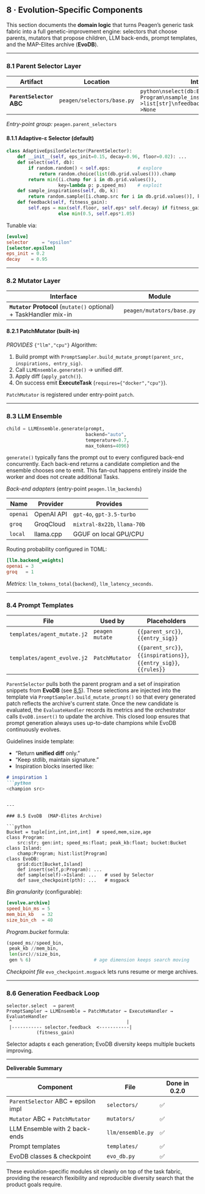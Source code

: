 ## 8 · Evolution-Specific Components

This section documents the **domain logic** that turns Peagen’s generic task
fabric into a full genetic-improvement engine: selectors that choose parents,
mutators that propose children, LLM back-ends, prompt templates, and the
MAP-Elites archive (**EvoDB**).

---

### 8.1 Parent Selector Layer

| Artifact                 | Location                   | Interface                                                                                                           |
| ------------------------ | -------------------------- | ------------------------------------------------------------------------------------------------------------------- |
| **`ParentSelector` ABC** | `peagen/selectors/base.py` | `python\nselect(db:EvoDB) -> Program\nsample_inspirations(db,k:int)->list[str]\nfeedback(fitness_gain:float)->None` |

*Entry-point group:* `peagen.parent_selectors`

#### 8.1.1 Adaptive-ε Selector (default)

```python
class AdaptiveEpsilonSelector(ParentSelector):
    def __init__(self, eps_init=0.15, decay=0.96, floor=0.02): ...
    def select(self, db):
        if random.random() < self.eps:          # explore
            return random.choice(list(db.grid.values())).champ
        return min((i.champ for i in db.grid.values()),
                   key=lambda p: p.speed_ms)    # exploit
    def sample_inspirations(self, db, k):
        return random.sample([i.champ.src for i in db.grid.values()], k)
    def feedback(self, fitness_gain):
        self.eps = max(self.floor, self.eps* self.decay) if fitness_gain>0 \
                   else min(0.5, self.eps*1.05)
```

Tunable via:

```toml
[evolve]
selector     = "epsilon"
[selector.epsilon]
eps_init = 0.2
decay    = 0.95
```

---

### 8.2 Mutator Layer

| Interface                                                         | Module                    |
| ----------------------------------------------------------------- | ------------------------- |
| **`Mutator` Protocol** (`mutate()` optional) + TaskHandler mix-in | `peagen/mutators/base.py` |

#### 8.2.1 PatchMutator (built-in)

*PROVIDES* `{"llm","cpu"}`
Algorithm:

1. Build prompt with `PromptSampler.build_mutate_prompt(parent_src, inspirations, entry_sig)`.
2. Call `LLMEnsemble.generate()` → unified diff.
3. Apply diff (`apply_patch()`).
4. On success emit **ExecuteTask** (`requires={"docker","cpu"}`).

`PatchMutator` is registered under entry-point `patch`.

---

### 8.3 LLM Ensemble

```python
child = LLMEnsemble.generate(prompt,
                             backend="auto",
                             temperature=0.7,
                             max_tokens=4096)
```

`generate()` typically fans the prompt out to every configured back-end concurrently. Each back-end returns a candidate completion and the ensemble chooses one to emit. This fan-out happens entirely inside the worker and does not create additional Tasks.

*Back-end adapters* (entry-point `peagen.llm_backends`)

| Name     | Provider   | Provides                     |
| -------- | ---------- | ---------------------------- |
| `openai` | OpenAI API | `gpt-4o`, `gpt-3.5-turbo`    |
| `groq`   | GroqCloud  | `mixtral-8x22b`, `llama-70b` |
| `local`  | llama.cpp  | GGUF on local GPU/CPU        |

Routing probability configured in TOML:

```toml
[llm.backend_weights]
openai = 3
groq   = 1
```

*Metrics:* `llm_tokens_total{backend}`, `llm_latency_seconds`.

---

### 8.4 Prompt Templates

| File                        | Used by         | Placeholders                                                       |
| --------------------------- | --------------- | ------------------------------------------------------------------ |
| `templates/agent_mutate.j2` | `peagen mutate` | `{{parent_src}}`, `{{entry_sig}}`                                  |
| `templates/agent_evolve.j2` | `PatchMutator`  | `{{parent_src}}`, `{{inspirations}}`, `{{entry_sig}}`, `{{rules}}` |

`ParentSelector` pulls both the parent program and a set of inspiration
snippets from **EvoDB** (see [8.5](#85-evodb-map-elites-archive)). These
selections are injected into the template via
`PromptSampler.build_mutate_prompt()` so that every generated patch reflects
the archive's current state. Once the new candidate is evaluated, the
`EvaluateHandler` records its metrics and the orchestrator calls
`EvoDB.insert()` to update the archive. This closed loop ensures that prompt
generation always uses up-to-date champions while EvoDB continuously evolves.

Guidelines inside template:

* “Return **unified diff** only.”
* “Keep stdlib, maintain signature.”
* Inspiration blocks inserted like:

````markdown
# inspiration 1
```python
<champion src>
````

````

---

### 8.5 EvoDB  (MAP-Elites Archive)

```python
Bucket = tuple[int,int,int,int]  # speed,mem,size,age
class Program:
    src:str; gen:int; speed_ms:float; peak_kb:float; bucket:Bucket
class Island:
    champ:Program; hist:list[Program]
class EvoDB:
    grid:dict[Bucket,Island]
    def insert(self,p:Program): ...
    def sample(self)->Island: ...   # used by Selector
    def save_checkpoint(pth): ...   # msgpack
````

*Bin granularity* (configurable):

```toml
[evolve.archive]
speed_bin_ms = 5
mem_bin_kb   = 32
size_bin_ch  = 40
```

*Program.bucket* formula:

```python
(speed_ms//speed_bin,
 peak_kb //mem_bin,
 len(src)//size_bin,
 gen % 6)                       # age dimension keeps search moving
```

*Checkpoint file* `evo_checkpoint.msgpack` lets runs resume or merge archives.

---

### 8.6 Generation Feedback Loop

```
selector.select  → parent
PromptSampler → LLMEnsemble → PatchMutator → ExecuteHandler → EvaluateHandler
 ^                                          |
 |----------- selector.feedback  <-----------|
           (fitness_gain)
```

Selector adapts ε each generation; EvoDB diversity keeps multiple buckets improving.

---

**Deliverable Summary**

| Component                           | File              | Done in 0.2.0 |
| ----------------------------------- | ----------------- | ------------ |
| `ParentSelector` ABC + epsilon impl | `selectors/`      | ✅            |
| `Mutator` ABC + `PatchMutator`      | `mutators/`       | ✅            |
| LLM Ensemble with 2 back-ends       | `llm/ensemble.py` | ✅            |
| Prompt templates                    | `templates/`      | ✅            |
| EvoDB classes & checkpoint          | `evo_db.py`       | ✅            |

These evolution-specific modules sit cleanly on top of the task fabric,
providing the research flexibility and reproducible diversity search that the
product goals require.
